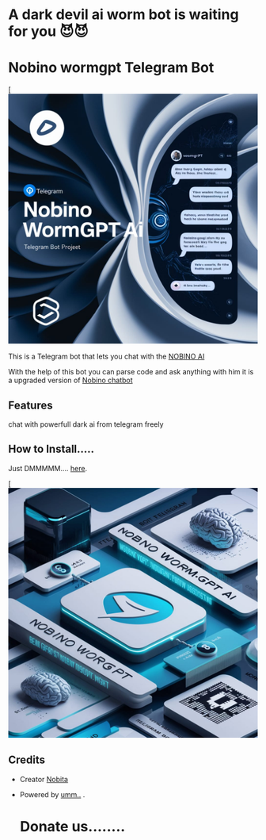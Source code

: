 # A dark devil ai worm bot is waiting for you 😈😈

# Nobino wormgpt Telegram Bot

[![nobino](https://github.com/Itx-me-king/Nobinowormgptai/blob/main/image1.jpg)

This is a Telegram bot that lets you chat with the [NOBINO AI](https://t.me/nobinowormgpt_bot)

With the help of this bot you can parse code and ask anything with him it is a upgraded version of [Nobino chatbot](https://t.me/nobinochatbot)

## Features
chat with powerfull dark ai from telegram freely 

## How to Install.....

Just DMMMMM.... [here](https://t.me/nobinowormgpt_bot).

[![nobita](https://github.com/Itx-me-king/Nobinowormgptai/blob/main/image2.jpg)



## Credits

- Creator [Nobita](https://t.me/riyal_nobi)
- Powered by [umm..](https://t.me/unknownworld_0) .

  # Donate us........

  
